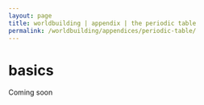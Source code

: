 ```yaml
---
layout: page
title: worldbuilding | appendix | the periodic table
permalink: /worldbuilding/appendices/periodic-table/
---
```


# basics

Coming soon
